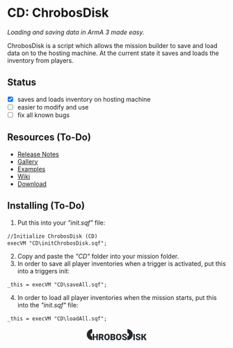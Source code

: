 # CD: ChrobosDisk

_Loading and saving data in ArmA 3 made easy._

ChrobosDisk is a script which allows the mission builder to save and load data on to the hosting machine. At the current state it saves and loads the inventory from players.

## Status
- [x] saves and loads inventory on hosting machine
- [ ] easier to modify and use
- [ ] fix all known bugs

## Resources (To-Do)

* [Release Notes](#)
* [Gallery](#)
* [Examples](#)
* [Wiki](#)
* [Download](#)

## Installing (To-Do)
1. Put this into your _"init.sqf"_ file:
```sqf
//Initialize ChrobosDisk (CD)
execVM "CD\initChrobosDisk.sqf";
```
2. Copy and paste the _"CD"_ folder into your mission folder.
3. In order to save all player inventories when a trigger is activated, put this into a triggers init:
```sqf
_this = execVM "CD\saveAll.sqf";
```
4. In order to load all player inventories when the mission starts, put this into the _"init.sqf"_ file:
```sqf
_this = execVM "CD\loadAll.sqf";
```

<p align="center">
	<img src="https://raw.githubusercontent.com/Chrobo/ChrobosDisk/497c4a5e534bc56090965e081f6f40308078f17d/assets/ChrobosDisk.png" width="150px" />
</p>
